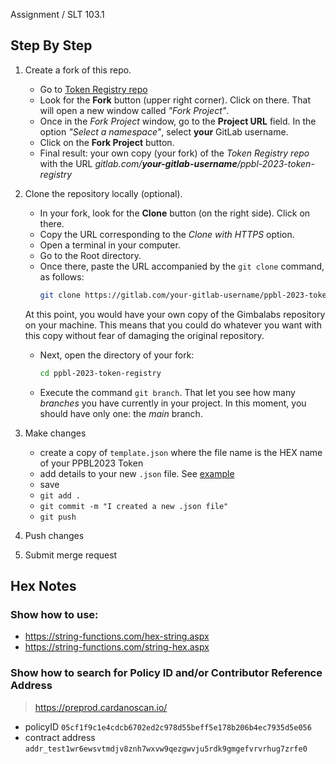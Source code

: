 Assignment / SLT 103.1

## Step By Step
1. Create a fork of this repo.
    - Go to [Token Registry repo](https://gitlab.com/gimbalabs/ppbl-2023/ppbl-2023-token-registry)
    - Look for the **Fork** button (upper right corner). Click on there. That will open a new window called *"Fork Project"*.  
    - Once in the *Fork Project* window, go to the **Project URL** field. In the option *"Select a namespace"*, select **your** GitLab username.
    - Click on the **Fork Project** button.
    - Final result: your own copy (your fork) of the *Token Registry repo* with the URL *gitlab.com/**your-gitlab-username**/ppbl-2023-token-registry*
2. Clone the repository locally (optional).
    - In your fork, look for the **Clone** button (on the right side). Click on there. 
    - Copy the URL corresponding to the *Clone with HTTPS* option.   
    - Open a terminal in your computer.
    - Go to the Root directory.
    - Once there, paste the URL accompanied by the `git clone` command, as follows:
        ```bash
        git clone https://gitlab.com/your-gitlab-username/ppbl-2023-token-registry.git
        ```
    At this point, you would have your own copy of the Gimbalabs repository on your machine. This means that you could do whatever you want with this copy without fear of damaging the original repository.

    - Next, open the directory of your fork:
        ```bash
        cd ppbl-2023-token-registry
        ```

    - Execute the command `git branch`. That let you see how many *branches* you have currently in your project.  In this moment, you should have only one: the *main* branch.



3. Make changes
    - create a copy of `template.json` where the file name is the HEX name of your PPBL2023 Token
    - add details to your new `.json` file. See [example](/mappings/5050424c3230323344656d6f4765726f6c616d6f.json)
    - save
    - `git add .`
    - `git commit -m "I created a new .json file"`
    - `git push`
4. Push changes
5. Submit merge request


## Hex Notes
### Show how to use:
- https://string-functions.com/hex-string.aspx
- https://string-functions.com/string-hex.aspx

### Show how to search for Policy ID and/or Contributor Reference Address
> https://preprod.cardanoscan.io/
- policyID `05cf1f9c1e4cdcb6702ed2c978d55beff5e178b206b4ec7935d5e056`
- contract address `addr_test1wr6ewsvtmdjv8znh7wxvw9qezgwvju5rdk9gmgefvrvrhug7zrfe0`

